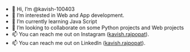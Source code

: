 - 👋 Hi, I’m @kavish-100403
- 👀 I’m interested in Web and App development.
- 🌱 I’m currently learning Java Script
- 💞️ I’m looking to collaborate on some Python projects and Web projects
- 📫 You can reach me out on Instagram ([kavish.rajpopat](https://www.instagram.com/kavish.rajpopat/)).
- 📫 You can reach me out on LinkedIn ([kavish.rajpopat](https://www.linkedin.com/in/kavish-rajpopat-21407b23a/)).

<!---
kavish-100403/kavish-100403 is a ✨ special ✨ repository because its `README.md` (this file) appears on your GitHub profile.
You can click the Preview link to take a look at your changes.
--->

